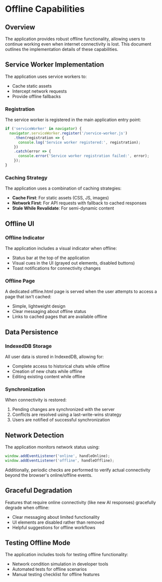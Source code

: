 # Offline Capabilities

## Overview

The application provides robust offline functionality, allowing users to continue working even when internet connectivity is lost. This document outlines the implementation details of these capabilities.

## Service Worker Implementation

The application uses service workers to:
- Cache static assets
- Intercept network requests
- Provide offline fallbacks

### Registration

The service worker is registered in the main application entry point:

```javascript
if ('serviceWorker' in navigator) {
  navigator.serviceWorker.register('/service-worker.js')
    .then(registration => {
      console.log('Service worker registered:', registration);
    })
    .catch(error => {
      console.error('Service worker registration failed:', error);
    });
}
```

### Caching Strategy

The application uses a combination of caching strategies:
- **Cache First**: For static assets (CSS, JS, images)
- **Network First**: For API requests with fallback to cached responses
- **Stale While Revalidate**: For semi-dynamic content

## Offline UI

### Offline Indicator

The application includes a visual indicator when offline:
- Status bar at the top of the application
- Visual cues in the UI (grayed out elements, disabled buttons)
- Toast notifications for connectivity changes

### Offline Page

A dedicated offline.html page is served when the user attempts to access a page that isn't cached:
- Simple, lightweight design
- Clear messaging about offline status
- Links to cached pages that are available offline

## Data Persistence

### IndexedDB Storage

All user data is stored in IndexedDB, allowing for:
- Complete access to historical chats while offline
- Creation of new chats while offline
- Editing existing content while offline

### Synchronization

When connectivity is restored:
1. Pending changes are synchronized with the server
2. Conflicts are resolved using a last-write-wins strategy
3. Users are notified of successful synchronization

## Network Detection

The application monitors network status using:

```javascript
window.addEventListener('online', handleOnline);
window.addEventListener('offline', handleOffline);
```

Additionally, periodic checks are performed to verify actual connectivity beyond the browser's online/offline events.

## Graceful Degradation

Features that require online connectivity (like new AI responses) gracefully degrade when offline:
- Clear messaging about limited functionality
- UI elements are disabled rather than removed
- Helpful suggestions for offline workflows

## Testing Offline Mode

The application includes tools for testing offline functionality:
- Network condition simulation in developer tools
- Automated tests for offline scenarios
- Manual testing checklist for offline features